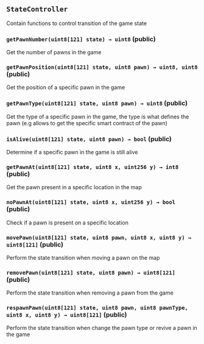 ## `StateController`

Contain functions to control transition of the game state




### `getPawnNumber(uint8[121] state) → uint8` (public)

Get the number of pawns in the game




### `getPawnPosition(uint8[121] state, uint8 pawn) → uint8, uint8` (public)

Get the position of a specific pawn in the game




### `getPawnType(uint8[121] state, uint8 pawn) → uint8` (public)

Get the type of a specific pawn in the game, the type is what defines the pawn (e.g allows to get the specific smart contract of the pawn)




### `isAlive(uint8[121] state, uint8 pawn) → bool` (public)

Determine if a specific pawn in the game is still alive




### `getPawnAt(uint8[121] state, uint8 x, uint256 y) → int8` (public)

Get the pawn present in a specific location in the map




### `noPawnAt(uint8[121] state, uint8 x, uint256 y) → bool` (public)

Check if a pawn is present on a specific location




### `movePawn(uint8[121] state, uint8 pawn, uint8 x, uint8 y) → uint8[121]` (public)

Perform the state transition when moving a pawn on the map




### `removePawn(uint8[121] state, uint8 pawn) → uint8[121]` (public)

Perform the state transition when removing a pawn from the game




### `respawnPawn(uint8[121] state, uint8 pawn, uint8 pawnType, uint8 x, uint8 y) → uint8[121]` (public)

Perform the state transition when change the pawn type or revive a pawn in the game





